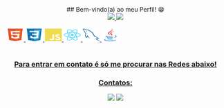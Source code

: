 <div style="display: inline_block" align="center">
 ## Bem-vindo(a) ao meu Perfil! 😁
</div>
 <div align="center">
   <a href="https://github.com/steberr">
   <img height="180em" src="https://github-readme-stats.vercel.app/api?username=steberr&show_icons=true&theme=tokyonight&include_all_commits=true&count_private=true"/>
   <img height="180em" src="https://github-readme-stats.vercel.app/api/top-langs/?username=steberr&layout=compact&langs_count=6&theme=tokyonight"/>

</div>
<div style="display: inline_block"><br>
  <img alt="Gustavo-HTML" height="30" width="40" src="https://raw.githubusercontent.com/devicons/devicon/master/icons/html5/html5-original.svg">
  <img alt="Gustavo-CSS" height="30" width="40" src="https://raw.githubusercontent.com/devicons/devicon/master/icons/css3/css3-original.svg"> 
  <img alt="Gustavo-Js" height="30" width="40" src="https://raw.githubusercontent.com/devicons/devicon/master/icons/javascript/javascript-plain.svg">
  <img alt="Gustavo-React" height="30" width="40" src="https://raw.githubusercontent.com/devicons/devicon/master/icons/react/react-original.svg">
  <img alt="Gustavo-React" height="30" width="40" src="https://raw.githubusercontent.com/devicons/devicon/master/icons/mysql/mysql-original.svg">
  <img alt="Gustavo-React" height="30" width="40" src="https://raw.githubusercontent.com/devicons/devicon/master/icons/java/java-original.svg">
</div>
 
 <br>
 <div style="display: inline_block" align="center">
 
  ### Para entrar em contato é só me procurar nas Redes abaixo! 
 
</div> 
  
<div align="center"> 
  <h3>Contatos:</h3>
   <a href="https://www.linkedin.com/in/gustavo-mendes-bb4a70155/" target="_blank"><img src="https://img.shields.io/badge/-LinkedIn-%230077B5?style=for-the-badge&logo=linkedin&logoColor=white" target="_blank"></a> 
  <a href = "mailto:gustavo.steber@gmail.com"><img src="https://img.shields.io/badge/Gmail-D14836?style=for-the-badge&logo=gmail&logoColor=white" target="_blank"></a>
</div>
 

</div>
